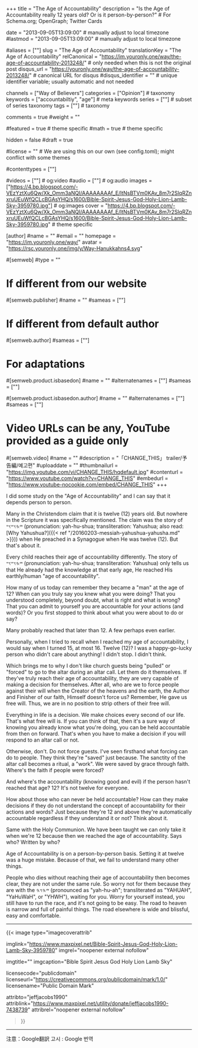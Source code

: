 +++
title = "The Age of Accountability"
description = "Is the Age of Accountability really 12 years old? Or is it person-by-person?"  # For Schema.org; OpenGraph; Twitter Cards

date = "2013-09-05T13:09:00"                 # manually adjust to local timezone
#lastmod = "2013-09-05T13:09:00"                 # manually adjust to local timezone

#aliases = [""]
slug = "The Age of Accountability"
translationKey = "The Age of Accountability"
relCanonical = "https://im.youronly.one/way/the-age-of-accountability-2013248/"                           # only needed when this is not the original post
disqus_url = "https://youronly.one/way/the-age-of-accountability-2013248/"                              # canonical URL for disqus
#disqus_identifier = ""                     # unique identifier variable; usually automatic and not needed

channels = ["Way of Believers"]
categories = ["Opinion"]                           # taxonomy
keywords = ["accountabiltiy", "age"]                             # meta keywords
series = [""]                               # subset of series taxonomy
tags = [""]                                 # taxonomy

comments = true
#weight = ""

#featured = true                              # theme specific
#math = true                                  # theme specific

hidden = false
#draft = true

#license = ""                                 # We are using this on our own (see config.toml); might conflict with some themes

#contenttypes = [""]

#videos = [""]                                # og:video
#audio = [""]                                 # og:audio
images = ["https://4.bp.blogspot.com/-VEzYztXu6Qw/Xk_Omm3aNQI/AAAAAAAAf_E/ltNsBTVm0KAv_8m7r2SlqRZnxruUEuWfQCLcBGAsYHQ/s1600/Bible-Spirit-Jesus-God-Holy-Lion-Lamb-Sky-3959780.jpg"]    # og:images
cover = "https://4.bp.blogspot.com/-VEzYztXu6Qw/Xk_Omm3aNQI/AAAAAAAAf_E/ltNsBTVm0KAv_8m7r2SlqRZnxruUEuWfQCLcBGAsYHQ/s1600/Bible-Spirit-Jesus-God-Holy-Lion-Lamb-Sky-3959780.jpg"       # theme specific

[author]
#name = ""
#email = ""
homepage = "https://im.youronly.one/way/"
avatar = "https://rsc.youronly.one/img/y/Way-Hanukkahns4.svg"

#[semweb]
#type = ""

# If different from our website
#[semweb.publisher]
#name = ""
#sameas = [""]

# If different from default author
#[semweb.author]
#sameas = [""]

# For adaptations
#[semweb.product.isbasedon]
#name = ""
#alternatenames = [""]
#sameas = [""]

#[semweb.product.isbasedon.author]
#name = ""
#alternatenames = [""]
#sameas = [""]

# Video URLs can be any, YouTube provided as a guide only
#[semweb.video]
#name = ""
#description = "「CHANGE_THIS」 trailer/予告編/예고편"
#uploaddate = ""
#thumbnailurl = "https://img.youtube.com/vi/CHANGE_THIS/hqdefault.jpg"
#contenturl = "https://www.youtube.com/watch?v=CHANGE_THIS"
#embedurl = "https://www.youtube-nocookie.com/embed/CHANGE_THIS"
+++

I did some study on the "Age of Accountability" and I can say that it depends person to person.

Many in the Christendom claim that it is twelve (12) years old. But nowhere in the Scripture it was specifically mentioned. The claim was the story of <bdo dir="rtl" lang="hbo-Hebr">𐤉𐤄𐤅𐤔𐤅𐤏</bdo> (pronunciation: yah-hu-shua; transliteration: Yahushua; also read: [Why Yahushua?]({{< ref "/20160203-messiah-yahushua-yahusha.md" >}})) when He preached in a Synagogue when He was twelve (12). But that's about it.

<!--more-->

Every child reaches their age of accountability differently. The story of <bdo dir="rtl" lang="hbo-Hebr">𐤉𐤄𐤅𐤔𐤅𐤏</bdo> (pronunciation: yah-hu-shua; transliteration: Yahushua) only tells us that He already had the knowledge at that early age, He reached His earthly/human "age of accountability".

How many of us today can remember they became a "man" at the age of 12? When can you truly say you knew what you were doing? That you understood completely, beyond doubt, what is right and what is wrong? That you can admit to yourself you are accountable for your actions (and words)? Or you first stopped to think about what you were about to do or say?

Many probably reached that later than 12. A few perhaps even earlier.

Personally, when I tried to recall when I reached my age of accountability, I would say when I turned 15, at most 16. Twelve (12)? I was a happy-go-lucky person who didn't care about anything! I didn't stop. I didn't think.

Which brings me to why I don't like church guests being "pulled" or "forced" to go to the altar during an altar call. Let them do it themselves. If they've truly reach their age of accountability, they are very capable of making a decision for themselves. After all, who are we to force people against their will when the Creator of the heavens and the earth, the Author and Finisher of our faith, Himself doesn't force us? Remember, He gave us free will. Thus, we are in no position to strip others of their free will.

Everything in life is a decision. We make choices every second of our life. That's what free will is. If you can think of that, then it's a sure way of knowing you already know what you're doing, you can be held accountable from then on forward. That's when you have to make a decision if you will respond to an altar call or not.

Otherwise, don't. Do not force guests. I've seen firsthand what forcing can do to people. They think they're "saved" just because. The sanctity of the altar call becomes a ritual, a "work". We were saved by grace through faith. Where's the faith if people were forced?

And where's the accountability (knowing good and evil) if the person hasn't reached that age? 12? It's not twelve for everyone.

How about those who can never be held accountable? How can they make decisions if they do not understand the concept of accountability for their actions and words? Just because they're 12 and above they're automatically accountable regardless if they understand it or not? Think about it.

Same with the Holy Communion. We have been taught we can only take it when we're 12 because then we reached the age of accountability. Says who? Written by who?

Age of Accountability is on a person-by-person basis. Setting it at twelve was a huge mistake. Because of that, we fail to understand many other things.

People who dies without reaching their age of accountability then becomes clear, they are not under the same rule. So worry not for them because they are with the <bdo dir="rtl" lang="hbo-Hebr">𐤉𐤄𐤅𐤄</bdo> (pronounced as "yah-hu-ah"; transliterated as "YAHUAH", "YaHuWaH", or "YHWH"), waiting for you. Worry for yourself instead, you still have to run the race, and it's not going to be easy. The road to heaven is narrow and full of painful things. The road elsewhere is wide and blissful, easy and comfortable.

-------

{{< image
  type="imagecoverattrib"

  imglink="https://www.maxpixel.net/Bible-Spirit-Jesus-God-Holy-Lion-Lamb-Sky-3959780"
  imgrel="noopener external nofollow"

  imgtitle=""
  imgcaption="Bible Spirit Jesus God Holy Lion Lamb Sky"

  licensecode="publicdomain"
  licenseurl="https://creativecommons.org/publicdomain/mark/1.0/"
  licensename="Public Domain Mark"

  attribto="jeffjacobs1990"
  attriblink="https://www.maxpixel.net/utility/donate/jeffjacobs1990-7438739"
  attribrel="noopener external nofollow"
>}}

-------

注意：Google翻訳
고시 : Google 번역
